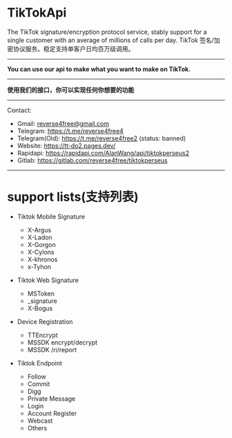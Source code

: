 # TikTokApi

The TikTok signature/encryption protocol service, stably support for a single customer with an average of millions of calls per day. TikTok 签名/加密协议服务。稳定支持单客户日均百万级调用。

--- 
**You can use our api to make what you want to make on TikTok.**    

---
**使用我们的接口，你可以实现任何你想要的功能**  

--- 


Contact: 
* Gmail: reverse4free@gmail.com
* Telegram: https://t.me/reverse4free4
* Telegram(Old): https://t.me/reverse4free2 (status: banned)
* Website: https://tt-do2.pages.dev/
* Rapidapi: https://rapidapi.com/AlanWang/api/tiktokperseus2
* Gitlab: https://gitlab.com/reverse4free/tiktokperseus

---

# support lists(支持列表)
- Tiktok Mobile Signature
  - X-Argus
  - X-Ladon
  - X-Gorgon
  - X-Cylons
  - X-khronos
  - x-Tyhon
- Tiktok Web Signature
  - MSToken
  - _signature
  - X-Bogus
- Device Registration
  - TTEncrypt
  - MSSDK encrypt/decrypt
  - MSSDK /ri/report

- Tiktok Endpoint
  - Follow
  - Commit
  - Digg
  - Private Message
  - Login
  - Account Register
  - Webcast
  - Others